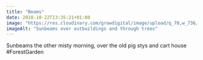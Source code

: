 ```yaml
---
title: "Beams"
date: 2018-10-22T13:35:21+01:00
image: "https://res.cloudinary.com/growdigital/image/upload/q_70,w_736/v1544366084/beams-43595808500.jpg"
imageAlt: "Sunbeams over outbuildings and through trees"
---
```


Sunbeams the other misty morning, over the old pig stys and cart house #ForestGarden
